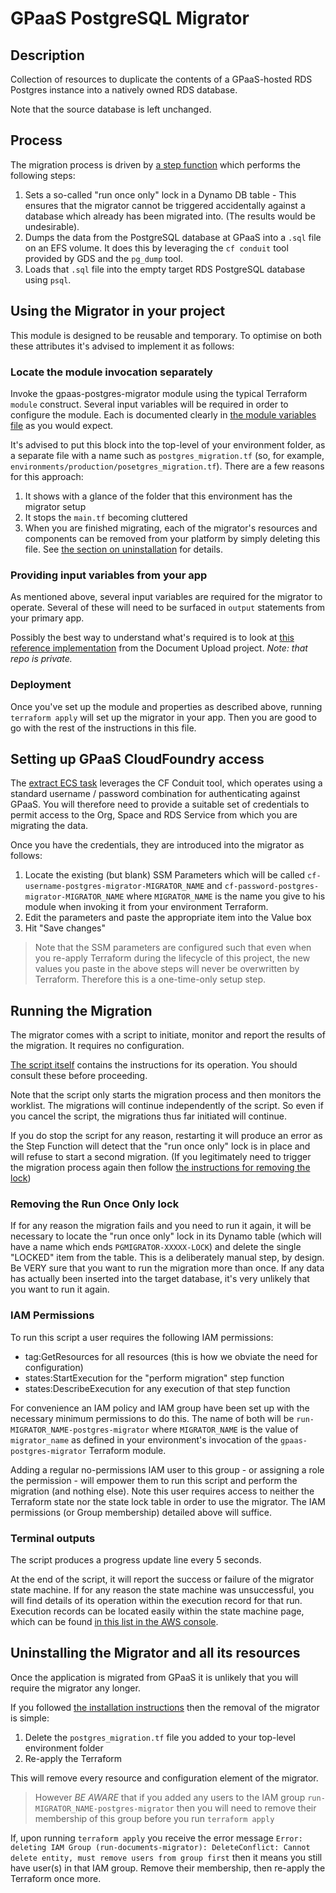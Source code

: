 # GPaaS PostgreSQL Migrator

## Description

Collection of resources to duplicate the contents of a GPaaS-hosted RDS Postgres instance into a natively owned RDS database.

Note that the source database is left unchanged.

## Process

The migration process is driven by [a step function](main.tf) which performs the following steps:

1. Sets a so-called "run once only" lock in a Dynamo DB table - This ensures that the migrator cannot be triggered accidentally against a database which already has been migrated into. (The results would be undesirable).
2. Dumps the data from the PostgreSQL database at GPaaS into a `.sql` file on an EFS volume. It does this by leveraging the `cf conduit` tool provided by GDS and the `pg_dump` tool.
3. Loads that `.sql` file into the empty target RDS PostgreSQL database using `psql`.

## Using the Migrator in your project

This module is designed to be reusable and temporary. To optimise on both these attributes it's advised to implement it as follows:

### Locate the module invocation separately

Invoke the gpaas-postgres-migrator module using the typical Terraform `module` construct. Several input variables will be required in order to configure the module. Each is documented clearly in [the module variables file](variables.tf) as you would expect.

It's advised to put this block into the top-level of your environment folder, as a separate file with a name such as `postgres_migration.tf` (so, for example, `environments/production/posetgres_migration.tf`). There are a few reasons for this approach:

1. It shows with a glance of the folder that this environment has the migrator setup
2. It stops the `main.tf` becoming cluttered
3. When you are finished migrating, each of the migrator's resources and components can be removed from your platform by simply deleting this file. See [the section on uninstallation](#uninstalling-the-migrator-and-all-its-resources) for details.

### Providing input variables from your app

As mentioned above, several input variables are required for the migrator to operate. Several of these will need to be surfaced in `output` statements from your primary app.

Possibly the best way to understand what's required is to look at [this reference implementation](https://github.com/Crown-Commercial-Service/ccs-conclave-document-infrastructure-aws/commit/a8880da4a6ea2c83d1d136b38381355d5a906185) from the Document Upload project. _Note: that repo is private._

### Deployment

Once you've set up the module and properties as described above, running `terraform apply` will set up the migrator in your app. Then you are good to go with the rest of the instructions in this file.

## Setting up GPaaS CloudFoundry access

The [extract ECS task](extract_task.tf) leverages the CF Conduit tool, which operates using a standard username / password combination for authenticating against GPaaS. You will therefore need to provide a suitable set of credentials to permit access to the Org, Space and RDS Service from which you are migrating the data.

Once you have the credentials, they are introduced into the migrator as follows:

1. Locate the existing (but blank) SSM Parameters which will be called `cf-username-postgres-migrator-MIGRATOR_NAME` and `cf-password-postgres-migrator-MIGRATOR_NAME` where `MIGRATOR_NAME` is the name you give to his module when invoking it from your environment Terraform.
2. Edit the parameters and paste the appropriate item into the Value box
6. Hit "Save changes"

> Note that the SSM parameters are configured such that even when you re-apply Terraform during the lifecycle of this project, the new values you paste in the above steps will never be overwritten by Terraform. Therefore this is a one-time-only setup step.

## Running the Migration

The migrator comes with a script to initiate, monitor and report the results of the migration. It requires no configuration.

[The script itself](../../scripts/gpaas_postgres_migrator/run_migration.py) contains the instructions for its operation. You should consult these before proceeding.

Note that the script only starts the migration process and then monitors the worklist. The migrations will continue independently of the script. So even if you cancel the script, the migrations thus far initiated will continue.

If you do stop the script for any reason, restarting it will produce an error as the Step Function will detect that the "run once only" lock is in place and will refuse to start a second migration. (If you legitimately need to trigger the migration process again then follow [the instructions for removing the lock](#removing-the-run-once-only-lock))

### Removing the Run Once Only lock

If for any reason the migration fails and you need to run it again, it will be necessary to locate the "run once only" lock in its Dynamo table (which will have a name which ends `PGMIGRATOR-XXXXX-LOCK`) and delete the single "LOCKED" item from the table. This is a deliberately manual step, by design. Be VERY sure that you want to run the migration more than once. If any data has actually been inserted into the target database, it's very unlikely that you want to run it again.

### IAM Permissions

To run this script a user requires the following IAM permissions:

- tag:GetResources for all resources (this is how we obviate the need for configuration)
- states:StartExecution for the "perform migration" step function
- states:DescribeExecution for any execution of that step function

For convenience an IAM policy and IAM group have been set up with the necessary minimum permissions to do this. The name of both will be `run-MIGRATOR_NAME-postgres-migrator` where `MIGRATOR_NAME` is the value of `migrator_name` as defined in your environment's invocation of the `gpaas-postgres-migrator` Terraform module.

Adding a regular no-permissions IAM user to this group - or assigning a role the permission - will empower them to run this script and perform the migration (and nothing else). Note this user requires access to neither the Terraform state nor the state lock table in order to use the migrator. The IAM permissions (or Group membership) detailed above will suffice.

### Terminal outputs

The script produces a progress update line every 5 seconds.

At the end of the script, it will report the success or failure of the migrator state machine. If for any reason the state machine was unsuccessful, you will find details of its operation within the execution record for that run. Execution records can be located easily within the state machine page, which can be found [in this list in the AWS console](https://eu-west-2.console.aws.amazon.com/states/home?region=eu-west-2#/statemachines).

## Uninstalling the Migrator and all its resources

Once the application is migrated from GPaaS it is unlikely that you will require the migrator any longer.

If you followed [the installation instructions](#using-the-migrator-in-your-project) then the removal of the migrator is simple:

1. Delete the `postgres_migration.tf` file you added to your top-level environment folder
2. Re-apply the Terraform

This will remove every resource and configuration element of the migrator.

> However *BE AWARE* that if you added any users to the IAM group `run-MIGRATOR_NAME-postgres-migrator` then you will need to remove their membership of this group before you run `terraform apply`

If, upon running `terraform apply` you receive the error message `Error: deleting IAM Group (run-documents-migrator): DeleteConflict: Cannot delete entity, must remove users from group first` then it means you still have user(s) in that IAM group. Remove their membership, then re-apply the Terraform once more.
